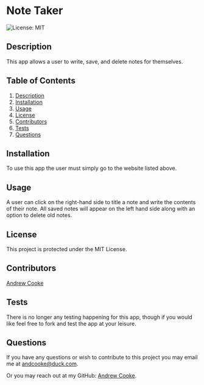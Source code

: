 # Note Taker

  ![License: MIT](https://img.shields.io/badge/License-MIT-yellow.svg)
  
  ## Description
  
  This app allows a user to write, save, and delete notes for themselves.
  
  ## Table of Contents
  
  1. [Description](#description)
  2. [Installation](#installation)
  3. [Usage](#usage)
  4. [License](#license)
  5. [Contributors](#contributors)
  6. [Tests](#tests)
  7. [Questions](#questions)
  
  
  ## Installation
  
  To use this app the user must simply go to the website listed above.
  
  ## Usage
  
  A user can click on the right-hand side to title a note and write the contents of their note. All saved notes will appear on the left hand side along with an option to delete old notes.
  
  ## License

  This project is protected under the MIT License.
  
  ## Contributors
  
  [Andrew Cooke](https://github.com/andcooke)
  
  ## Tests
  
  There is no longer any testing happening for this app, though if you would like feel free to fork and test the app at your leisure.
  
  ## Questions
  
  If you have any questions or wish to contribute to this project you may email me at andcooke@duck.com.

  Or you may reach out at my GitHub: [Andrew Cooke](https://github.com/andcooke).
  